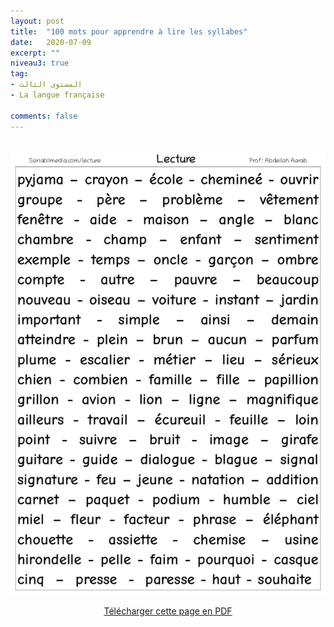 ```yaml
---
layout: post
title:  "100 mots pour apprendre à lire les syllabes"
date:   2020-07-09
excerpt: ""
niveau3: true
tag:
- المستوى الثالث
- La langue française

comments: false
---
```

<center>
	   <img style="display: none;" src="/assets/img/thumbnails/Lettres-SanabilMedia.com.jpg" alt="" width="1" height="1">
<br>
   	<img src="/assets/img/100_mots_lecture_sanabilmedia.jpg" alt="100 mots pour apprendre à lire les syllabes" ><br>	

<p markdown="0"><a href="/assets/pdf/100_mots_lecture_sanabilmedia.pdf" class="btn">Télécharger cette page en PDF</a></p>

</center>

